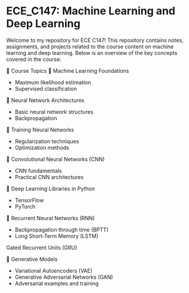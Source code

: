 # ECE_C147: Machine Learning and Deep Learning
Welcome to my repository for ECE C147! This repository contains notes, assignments, and projects related to the course content on machine learning and deep learning. Below is an overview of the key concepts covered in the course:

📌 Course Topics
🔹 Machine Learning Foundations
- Maximum likelihood estimation
- Supervised classification

🔹 Neural Network Architectures
- Basic neural network structures
- Backpropagation

🔹 Training Neural Networks
- Regularization techniques
- Optimization methods

🔹 Convolutional Neural Networks (CNN)
- CNN fundamentals
- Practical CNN architectures

🔹 Deep Learning Libraries in Python
- TensorFlow
- PyTorch

🔹 Recurrent Neural Networks (RNN)
- Backpropagation through time (BPTT)
- Long Short-Term Memory (LSTM)

Gated Recurrent Units (GRU)

🔹 Generative Models
- Variational Autoencoders (VAE)
- Generative Adversarial Networks (GAN)
- Adversarial examples and training
